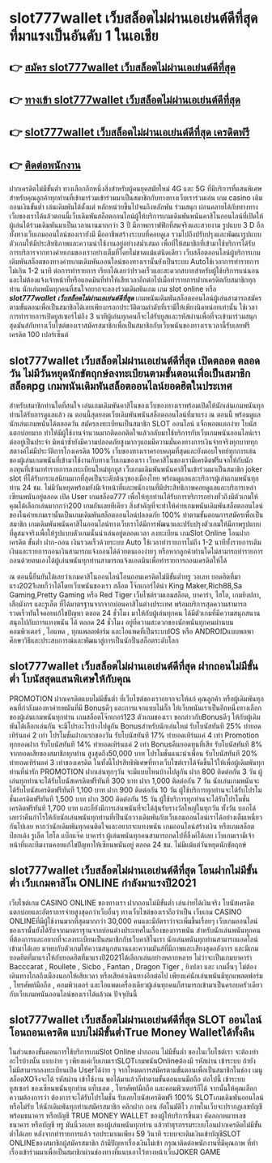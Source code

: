 # slot777wallet เว็บสล็อตไม่ผ่านเอเย่นต์ดีที่สุด  ที่มาแรงเป็นอันดับ 1 ในเอเชีย

## 👉 [สมัคร slot777wallet เว็บสล็อตไม่ผ่านเอเย่นต์ดีที่สุด](https://slot777wallet.com/)
## 👉 [ทางเข้า slot777wallet เว็บสล็อตไม่ผ่านเอเย่นต์ดีที่สุด](https://slot777wallet.com/)
## 👉 [slot777wallet เว็บสล็อตไม่ผ่านเอเย่นต์ดีที่สุด เครดิตฟรี](https://slot777wallet.com/)
## 👉 [ติดต่อพนักงาน](https://slot777wallet.com/)


ฝากเครดิตไม่มีขั้นต่ำ  ทางเลือกอีกหนึ่งสิ่งสำหรับผู้คนยุคสมัยใหม่ 4G และ 5G ที่มีบริการที่แสนพิเศษสำหรับคุณลูกค้าทุกท่านที่เข้ามาร่วมเข้าร่วมมาเป็นสมาชิกกับทางทางเว็บเราร่วมเล่น เกม casino  เติม ถอนเงินขั้นต่ำ เล่นเดิมพันได้ตั้งแต่ หลักหน่วยขึ้นไปจนถึงหลักพัน ร่วมสนุก ผ่อนคลายได้กับทางทางเว็บของเราได้แล้วตอนนี้เว็บเดิมพันสล็อตออนไลน์ผู้ให้บริการเกมเดิมพันพนันคาสิโนออนไลน์ที่เปิดให้ผู้เล่นได้ร่วมเดิมพันมาเป็นเวลานานมากกว่า 3 ปี มีภาพกราฟฟิกที่สมจริงและสวยงาม รูปแบบ 3 D
อีกทั้งทางเว็บเกมออนไลน์ของเรายังมี มืออาชีพสร้างระบบที่คอยดูเล  รวมไปถึงปรับปรุงและพัฒนารูปแบบตัวเกมให้มีประสิทธิภาพและความน่าใช้งานอยู่อย่างสม่ำเสมอ เพื่อที่ให้สมาชิกที่เข้ามาใช้บริการได้รับการบริการจากทางค่ายเกมของเราอย่างเต็มที่โดยไม่ขาดแม้แต่นิดเดียว เว็บสล็อตออนไลน์ผู้บริการเกมเดิมพันสล็อตของทางค่ายเกมเดิมพันออนไลน์ของทางเรานั้นยังเป็นระบบ Autoใช้เวลาการทำรายการไม่เกิน 1-2 นาที ต่อการทำรายการ เรียกได้เลยว่าIรวดเร็วและสะดวกสบายสำหรับผู้ใช้บริการแน่นอนและไม่ต้องแจ้งเจ้าหน้าที่หรือแอดมินที่ทำให้เสียเวลาอีกต่อไปเมื่อทำรายการฝากเครดิตกับสมาชิกทุกท่าน
นักเล่นพนันทุกคนที่สนใจอยากจะลองร่วมเดิมพันเกม เกม slot online หรือ ***slot777wallet เว็บสล็อตไม่ผ่านเอเย่นต์ดีที่สุด*** เกมพนันเดิมพันสล็อตออนไลน์ผู้เล่นสามารถสมัครตามขั้นตอนเพื่อเป็นสมาชิกได้เลยเพียงกรอกประวัติตามลำดับที่เรามีให้เพียงนิดหน่อยเท่านั้น ใช้เวลาการทำรายการเปิดยูสเซอร์ไม่ถึง 3 นาทีผู้เล่นทุกคนก็จะได้รับยูสและรหัสผ่านเพื่อที่จะเข้ามาร่วมสนุกสุดมันส์กับทางเว็บไซต์ของเราสมัครสมาชิกเพื่อเป็นสมาชิกกับเว็บพนันของทางเราเวลานี้รับเลยฟรีเครดิต 100 เปอร์เซ็นต์ 

## slot777wallet เว็บสล็อตไม่ผ่านเอเย่นต์ดีที่สุด เปิดตลอด ตลอดวัน ไม่มีวันหยุดนักขัตฤกษ์ลงทะเบียนตามขั้นตอนเพื่อเป็นสมาชิก สล็อตpg เกมพนันเดิมพันสล็อตออนไลน์ยอดฮิตในประเทศ

สำหรับสมาชิกท่านใดที่สนใจ เล่นเกมเดิมพันคาสิโนของเว็บของทางเราพร้อมเปิดให้นักเล่นเกมพนันทุกท่านได้รับการดูแลแล้ว ณ ตอนนี้สุดยอดเว็บเดิมพันพนันสล็อตออนไลน์ที่มาแรง ณ ตอนนี้ พร้อมดูแลนักเล่นเกมพนันได้ตลอดวัน สมัครลงทะเบียนเป็นสมาชิก SLOT ออนไลน์ แจ็กพอตแตกง่าย โบนัสแตกบ่อยมาก ทำให้มีผู้ใช้งานจำนวนมากติดอกติดใจแล้วกลับมาใช้บริการกับเว็บเกมพนันออนไลน์เราต่ออยู่เป็นประจำ มิหนำซ้ำยังมีความปลอดภัยสูงมากๆแถมมีความมั่นคงทางการเงินจ่ายจริงทุกบาททุกสตางค์ไม่มีประวัติการโกงเครดิต 100% เว็บของทางเราครอบคลุมที่สุดและยังตอบโจทย์ทุกการเล่นของผู้เล่นเกมพนันที่เข้ามาใช้งานกับทางเว็บเกมของเรา
เว็บคาสิโนของเรามีเครดิตฟรีแจกให้กับนักลงทุนที่เข้ามาทำรายการลงทะเบียนใหม่ทุกยูส เว็บเกมเดิมพันพนันคาสิโนเข้าร่วมมาเป็นสมาชิก joker slot ที่ได้รับกระแสนิยมมากที่สุดเป็นระดับต้นๆของเมืองไทย พร้อมดูแลและบริการผู้เล่นเกมพนันทุกท่าน 24 ชม. ไม่มีวันหยุดพร้อมยังมีเจ้าหน้าที่และพนักงานที่มีประสิทธิภาพคอยดูแลและบริการเหล่าเซียนพนันอยู่ตลอด เปิด User เกมสล็อต777 เพื่อให้ทุกท่านได้รับการบริการอย่างทั่วถึงมีตัวเกมให้คุณได้เลือกเล่นมากกว่า200 เกมกันเลยทีเดียว
สิ่งสำคัญที่จะทำให้ค่ายเกมพนันเดิมพันสล็อตออนไลน์ของในค่ายเกมเรานั้นเป็นเกมเดิมพันสล็อตออนไลน์ปลอดภัย 100% ทำตามขั้นตอนการสมัครเพื่อเป็นสมาชิก  เกมเดิมพันพนันคาสิโนออนไลน์ทางเว็บเราได้มีการพัฒนาและปรับปรุงตัวเกมให้มีภาพรูปแบบที่ดูสมจจริงเพื่อให้รูปแบบตัวเกมนั้นน่าเล่นอยู่ตลอดเวลา ลงทะเบียน เกมSlot Online โอนฝากเครดิต ขั้นต่ำ ฝาก-ถอน เงินรวดเร็วด้วยระบบ Auto ใช้เวลาทำรายการไม่ถึง 1-2 นาทีทั้งรายการเติมเงินและรายการถอนเงินสามารถแจ้งถอนได้ด้วยตนเองง่ายๆ หรือหากลูกค้าท่านใดไม่สามารถทำรายการถอนด้วยตนเองได้ผู้เล่นพนันทุกท่านสามารถแจ้งแอดมินเพื่อทำรายการถอนเครดิตให้ได้

ณ ตอนนี้ยืนยันได้เลยว่าเกมคาสิโนออนไลน์โอนถอนเครดิตไม่มีขั้นต่ำทรู วอเลท ยอดฮิตที่มาแรง2021เลยก็ว่าได้โดยเว็บพนันของเรา สล็อต โจ๊กเกอร์ได้นำ  King Maker,Rich88,Sa Gaming,Pretty Gaming หรือ Red Tiger เว็บไซต์รวมเกมสล็อต, บาคาร่า, ไฮโล, เกมยิงปลา, เสือมังกร และรูเล็ต ที่ได้มาตรฐานจากจากบ่อนคาสิโนต่างประเทศ พร้อมบริการสุดความสามารถรวดเร็วทันใจคอยแก้ไขปัญหา ตลอด 24 ชั่วโมง มาให้กับผู้เล่นทุกคน ได้มีตัวเกมที่มีความสนุกสนานสนุกไปกับการแทงพนัน ได้ ตลอด 24 ชั่วโมง อยู่ที่ความสะดวกของนักพนันทุกคนผ่านบนคอมพิวเตอร์ , ไอแพด , ทุกแพลตฟอร์ม และไอแพดที่เป็นระบบIOS หรือ ANDROIDแบบพกพา ศึกษาวิธีและประสบการณ์และพัฒนาสู่การเป็นนักปั่นสล็อตระดับโลก

## slot777wallet เว็บสล็อตไม่ผ่านเอเย่นต์ดีที่สุด ฝากถอนไม่มีขั้นต่ำ โบนัสสุดแสนพิเศษให้กับคุณ

 PROMOTION  ฝากเครดิตแบบไม่มีขั้นต่ำ ที่เว็บไซต์ของเราอยากจะให้แก่  คุณลูกค้า หรือผู้เดิมพันทุกคนที่กำลังมองหาค่ายพนันที่มี Bonusดีๆ และการแจกแบบไม่กั๊ก ให้เว็บพนันเราเป็นอีกหนึ่งทางเลือกของผู้เล่นเกมพนันทุกท่าน เกมสล็อตโจ๊กเกอร์123 ตัวเกมของเรา ขอกล่าวกับBonusดีๆ ให้กับผู้เดิมพันได้เลือกเล่นกัน จะมีโปรอะไรบ้างไปดูกัน
Bonusสำหรับนักเล่นใหม่ รับโบนัสทันที 25% ทำยอดเทิร์นแค่ 2 เท่า
โปรโมชั่นฝากแรกของวัน รับโบนัสทันที 17% ทำยอดเทิร์นแค่ 4 เท่า
 Promotion ทุกยอดฝาก รับโบนัสทันที 14% ทำยอดเทิร์นแค่ 2 เท่า
Bonusคืนยอดทุนที่เสีย รับโบนัสทันที 8% จากยอดเสียของสมาชิกทุกท่าน สูงสุดถึง50,000 บาท
โปรโมชั่นแนะนำเพื่อน รับโบนัสทันที 20% ทำยอดเทิร์นแค่ 3 เท่าของเครดิต
ในทั้งนี้โปรสิทธิพิเศษที่ทางเว็บไซต์เราได้จัดขึ้นไว้ให้เพื่อผู้เดิมพันทุกท่านที่น่ารัก  PROMOTION ฝากเล่นทุกๆวัน จะมีแบบไหนบ้างไปดูกัน
ฝาก 800 ติดต่อกัน 3 วัน ผู้เล่นทุกท่านจะได้รับโบนัสเครดิตฟรีทันที 300 บาท
ฝาก 1,000 ติดต่อกัน 7 วัน นักเล่นเกมพนันจะได้รับโบนัสเครดิตฟรีทันที 1,100 บาท
ฝาก 900 ติดต่อกัน 10 วัน ผู้ใช้บริการทุกท่านจะได้รับโปรโมชั่นเครดิตฟรีทันที 1,500 บาท
ฝาก 300 ติดต่อกัน 15 วัน ผู้ใช้บริการทุกท่านจะได้รับโปรโมชั่นเครดิตฟรีทันที 1,700 บาท
และก็ยังมีการเล่นพนันที่จะได้ลุ้นรับรางวัลใหญ่ในทุกวัน ทั้งวัน บอกได้เลยว่าคืนกำไรให้กับนักเล่นพนันทุกท่านที่เป็นนักวางเดิมพันกับเว็บเกมออนไลน์เราได้อย่างเต็มเหนี่ยวกันไปเลย หากว่านักเดิมพันทุกคนติดใจและอยากจะแทงพนัน เกมออนไลน์สร้างเงิน หรือเกมสล็อต ป๊อกเด้ง รูเล็ต ไฮโล แบ็กแจ๊ค บาคาร่า ผู้เล่นพนันทุกคนสามารถกดไปที่ลิ้งค์ได้เลย เว็บเกมเรามีเจ้าหน้าที่และทีมงานคอยแก้ไขปัญหาให้เซียนพนันอยู่ ตลอด 24 ชม. ไม่มีแม้แต่วันหยุดนักขัตฤกษ์

## slot777wallet เว็บสล็อตไม่ผ่านเอเย่นต์ดีที่สุด โอนฝากไม่มีขั้นต่ำ  เว็บเกมคาสิโน ONLINE กำลังมาแรงปี2021

เว็บไซต์เกม CASINO ONLINE ของทางเรา ฝากถอนไม่มีขั้นต่ำ เล่นง่ายได้เงินจริง โบนัสเครดิตแตกบ่อยและอัตราการจ่ายสูงสุดกว่าเว็บอื่นๆ ทางเว็บไซต์ของเราถือว่าเป็น เว็บเกม CASINO ONLINEที่มีผู้ใช้งานมากที่สุดมากกว่า 30,000 คนและมีอัตราว่าจะเพิ่มขึ้นเรื่อยๆ เว็บเกมออนไลน์ของเรานั้นยังได้รับจากมาตราฐานจากบ่อนต่างประเทศในเรื่องของการพนัน สำหรับนักเล่นพนันทุกคนที่ต้องการและอยากที่จะลงทะเบียนเป็นสมาชิกกับเว็บคาสิโนเรา นักเล่นพนันทุกท่านสามารถแอดไลน์เข้ามาได้เลย
	มาพบกับตัวเกมให้ความสนุกสนานและความมันส์ที่มีภาพและเสียงสุดอลังการ และมีเกมยอดฮิตที่มาแรงให้กับยอดฮิตที่มาแรงปี2021ได้เลือกเล่นอย่างหลากหลาย  ไม่ว่าจะเป็นเกมบาคาร่า Bacccarat , Roullete , Sicbo , Fantan , Dragon Tiger , ยิงปลา และ เกมอื่นๆ ไม่ต้องเดินทางไกลถึงเมืองนอกให้เสียเวลา หรือเสียค่าเดินทางอีกต่อไป เพียงแค่นักเล่นพนันมีทุกแพลตฟอร์ม , โทรศัพท์มือถือ , คอมพิวเตอร์ และไอแพดเครื่องเดียวผู้เล่นทุกคนก็สามารถเข้ามาเป็นครอบครัวเดียวกับเว็บเกมพนันออนไลน์ของเราได้แล้วณ ปัจจุบันนี้

## slot777wallet เว็บสล็อตไม่ผ่านเอเย่นต์ดีที่สุด SLOT ออนไลน์โอนถอนเครดิต แบบไม่มีขั้นต่ำTrue Money Walletได้ทั้งคืน

ในส่วนของขั้นตอนการใช้บริการเกมSlot Online ฝากถอน ไม่มีขั้นต่ำ ของในเว็บไซต์เรา จะต้องทำอะไรบ้างนั้น แบบง่าย ๆ เพียงแค่เว็บเกมเราSLOTเกมพนันOnlineต้องมี รหัสผ่าน เข้าระบบ ถ้ายังไม่มีสามารถลงทะเบียนเปิด Userได้ง่าย ๆ จากโหมดการสมัครตามขั้นตอนเพื่อเป็นสมาชิกในช่อง เมนู สล็อตXOจึงจะได้ รหัสผ่าน เข้าใช้งาน พอได้มาแล้วก็ทำตามขั้นตอนบนมือถือ ต่อไปนี้
เข้าระบบ ยูสเซอร์  ของเซียนพนันทุกท่าน แท็บเลต , โทรศัพท์มือถือ และคอมพิวเตอร์ก็ได้
จากนั้นให้คุณเลือกความต้องการว่า ต้องการจะได้รับโปรโมชั่น รับเลยโบนัสเครดิตฟรี 100% SLOTเกมเดิมพันออนไลน์หรือไม่รับ
ให้นักเดิมพันทุกท่านสมัครสมาชิก คลิกฝาก ถอน  อัตโนมัติไว ภาพในเว็บจะปรากฏเลขบัญชีพร้อมธนาคาร หรือบัญชี TRUE MONEY WALLET ของผู้ให้บริการขึ้นมา
คัดลอกหมายเลขธนาคาร หรือบัญชี  ทรู มันนี่วอเลท ของผู้เล่นพนันทุกท่าน แล้วทำธุรกรรมระบบโอนฝากเครดิตไม่มีขั้นต่ำได้เลย
หลังจากทำรายการแล้ว รอประมาณเพียง 59 วินาที ระบบจะเติมเงินเข้าบัญชีSLOT ONLINEของสมาชิกผู้สมัครสมาชิก
ถ้ามีปัญหาเรื่องเงินไม่เข้า กรุณาติดต่อพนักงานที่มีคุณภาพ ที่ทำเรื่องเข้าร่วมมาเพื่อเป็นสมาชิกผ่านช่องทางที่แนบเอาไว้ทางหน้าเว็บJOKER GAME


